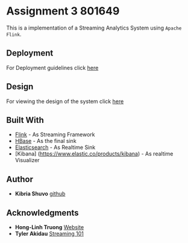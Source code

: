 # Assignment 3  801649

This is a implementation of a Streaming Analytics System using `Apache Flink`. 



## Deployment

For Deployment guidelines click [here](reports/Assignment-3-Deployment.md)

## Design

For viewing the design of the system click [here](reports/Assignment-3-Deployment.md)

## Built With

* [Flink](https://flink.apache.org/) - As Streaming Framework 
* [HBase](https://maven.apache.org/) - As the final sink 
* [Elasticsearch](https://www.elastic.co/products/elasticsearch) - As Realtime Sink
* [Kibana] (https://www.elastic.co/products/kibana) - As realtime Visualizer



## Author

* **Kibria Shuvo** [github](https://github.com/kibriashuvo)



## Acknowledgments

* **Hong-Linh Truong** [Website](https://users.aalto.fi/~truongh4/) 
* **Tyler Akidau** [Streaming 101](https://www.oreilly.com/ideas/the-world-beyond-batch-streaming-101)

